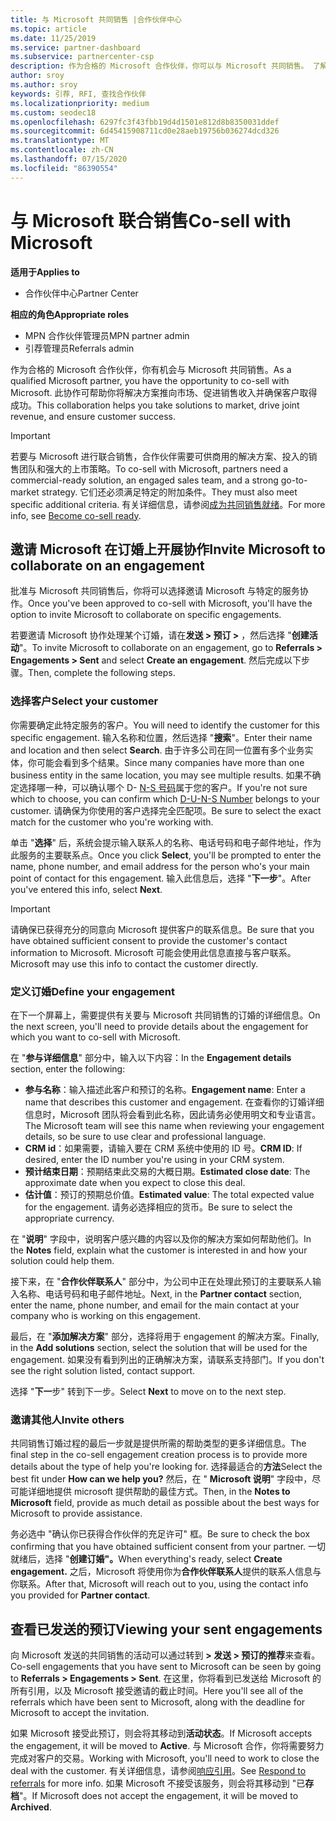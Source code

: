 ```yaml
---
title: 与 Microsoft 共同销售 |合作伙伴中心
ms.topic: article
ms.date: 11/25/2019
ms.service: partner-dashboard
ms.subservice: partnercenter-csp
description: 作为合格的 Microsoft 合作伙伴，你可以与 Microsoft 共同销售。 了解如何定义预订、邀请 Microsoft 协作或查看已发送的预订。
author: sroy
ms.author: sroy
keywords: 引荐, RFI, 查找合作伙伴
ms.localizationpriority: medium
ms.custom: seodec18
ms.openlocfilehash: 6297fc3f43fbb19d4d1501e812d8b8350031ddef
ms.sourcegitcommit: 6d45415908711cd0e28aeb19756b036274dcd326
ms.translationtype: MT
ms.contentlocale: zh-CN
ms.lasthandoff: 07/15/2020
ms.locfileid: "86390554"
---
```

# <a name="co-sell-with-microsoft"></a><span data-ttu-id="53546-105">与 Microsoft 联合销售</span><span class="sxs-lookup"><span data-stu-id="53546-105">Co-sell with Microsoft</span></span>

<span data-ttu-id="53546-106">**适用于**</span><span class="sxs-lookup"><span data-stu-id="53546-106">**Applies to**</span></span>

-  <span data-ttu-id="53546-107">合作伙伴中心</span><span class="sxs-lookup"><span data-stu-id="53546-107">Partner Center</span></span>

<span data-ttu-id="53546-108">**相应的角色**</span><span class="sxs-lookup"><span data-stu-id="53546-108">**Appropriate roles**</span></span>

- <span data-ttu-id="53546-109">MPN 合作伙伴管理员</span><span class="sxs-lookup"><span data-stu-id="53546-109">MPN partner admin</span></span>
- <span data-ttu-id="53546-110">引荐管理员</span><span class="sxs-lookup"><span data-stu-id="53546-110">Referrals admin</span></span>

<span data-ttu-id="53546-111">作为合格的 Microsoft 合作伙伴，你有机会与 Microsoft 共同销售。</span><span class="sxs-lookup"><span data-stu-id="53546-111">As a qualified Microsoft partner, you have the opportunity to co-sell with Microsoft.</span></span> <span data-ttu-id="53546-112">此协作可帮助你将解决方案推向市场、促进销售收入并确保客户取得成功。</span><span class="sxs-lookup"><span data-stu-id="53546-112">This collaboration helps you take solutions to market, drive joint revenue, and ensure customer success.</span></span>

> [!IMPORTANT]
> <span data-ttu-id="53546-113">若要与 Microsoft 进行联合销售，合作伙伴需要可供商用的解决方案、投入的销售团队和强大的上市策略。</span><span class="sxs-lookup"><span data-stu-id="53546-113">To co-sell with Microsoft, partners need a commercial-ready solution, an engaged sales team, and a strong go-to-market strategy.</span></span> <span data-ttu-id="53546-114">它们还必须满足特定的附加条件。</span><span class="sxs-lookup"><span data-stu-id="53546-114">They must also meet specific additional criteria.</span></span> <span data-ttu-id="53546-115">有关详细信息，请参阅[成为共同销售就绪](https://partner.microsoft.com/reach-customers/selling-with-microsoft#become-ready)。</span><span class="sxs-lookup"><span data-stu-id="53546-115">For more info, see [Become co-sell ready](https://partner.microsoft.com/reach-customers/selling-with-microsoft#become-ready).</span></span>

## <a name="invite-microsoft-to-collaborate-on-an-engagement"></a><span data-ttu-id="53546-116">邀请 Microsoft 在订婚上开展协作</span><span class="sxs-lookup"><span data-stu-id="53546-116">Invite Microsoft to collaborate on an engagement</span></span>

<span data-ttu-id="53546-117">批准与 Microsoft 共同销售后，你将可以选择邀请 Microsoft 与特定的服务协作。</span><span class="sxs-lookup"><span data-stu-id="53546-117">Once you've been approved to co-sell with Microsoft, you'll have the option to invite Microsoft to collaborate on specific engagements.</span></span>

<span data-ttu-id="53546-118">若要邀请 Microsoft 协作处理某个订婚，请在**发送 > 预订 >** ，然后选择 "**创建活动**"。</span><span class="sxs-lookup"><span data-stu-id="53546-118">To invite Microsoft to collaborate on an engagement, go to **Referrals > Engagements > Sent** and select **Create an engagement**.</span></span> <span data-ttu-id="53546-119">然后完成以下步骤。</span><span class="sxs-lookup"><span data-stu-id="53546-119">Then, complete the following steps.</span></span>

### <a name="select-your-customer"></a><span data-ttu-id="53546-120">选择客户</span><span class="sxs-lookup"><span data-stu-id="53546-120">Select your customer</span></span>

<span data-ttu-id="53546-121">你需要确定此特定服务的客户。</span><span class="sxs-lookup"><span data-stu-id="53546-121">You will need to identify the customer for this specific engagement.</span></span> <span data-ttu-id="53546-122">输入名称和位置，然后选择 "**搜索**"。</span><span class="sxs-lookup"><span data-stu-id="53546-122">Enter their name and location and then select **Search**.</span></span> <span data-ttu-id="53546-123">由于许多公司在同一位置有多个业务实体，你可能会看到多个结果。</span><span class="sxs-lookup"><span data-stu-id="53546-123">Since many companies have more than one business entity in the same location, you may see multiple results.</span></span> <span data-ttu-id="53546-124">如果不确定选择哪一种，可以确认哪个 D- [N-S 号码](https://www.dnb.com/duns-number.html)属于您的客户。</span><span class="sxs-lookup"><span data-stu-id="53546-124">If you're not sure which to choose, you can confirm which [D-U-N-S Number](https://www.dnb.com/duns-number.html) belongs to your customer.</span></span> <span data-ttu-id="53546-125">请确保为你使用的客户选择完全匹配项。</span><span class="sxs-lookup"><span data-stu-id="53546-125">Be sure to select the exact match for the customer who you're working with.</span></span> 

<span data-ttu-id="53546-126">单击 "**选择**" 后，系统会提示输入联系人的名称、电话号码和电子邮件地址，作为此服务的主要联系点。</span><span class="sxs-lookup"><span data-stu-id="53546-126">Once you click **Select**, you'll be prompted to enter the name, phone number, and email address for the person who's your main point of contact for this engagement.</span></span> <span data-ttu-id="53546-127">输入此信息后，选择 "**下一步**"。</span><span class="sxs-lookup"><span data-stu-id="53546-127">After you've entered this info, select **Next**.</span></span>

> [!IMPORTANT]
> <span data-ttu-id="53546-128">请确保已获得充分的同意向 Microsoft 提供客户的联系信息。</span><span class="sxs-lookup"><span data-stu-id="53546-128">Be sure that you have obtained sufficient consent to provide the customer's contact information to Microsoft.</span></span> <span data-ttu-id="53546-129">Microsoft 可能会使用此信息直接与客户联系。</span><span class="sxs-lookup"><span data-stu-id="53546-129">Microsoft may use this info to contact the customer directly.</span></span>

### <a name="define-your-engagement"></a><span data-ttu-id="53546-130">定义订婚</span><span class="sxs-lookup"><span data-stu-id="53546-130">Define your engagement</span></span>

<span data-ttu-id="53546-131">在下一个屏幕上，需要提供有关要与 Microsoft 共同销售的订婚的详细信息。</span><span class="sxs-lookup"><span data-stu-id="53546-131">On the next screen, you'll need to provide details about the engagement for which you want to co-sell with Microsoft.</span></span>

<span data-ttu-id="53546-132">在 "**参与详细信息**" 部分中，输入以下内容：</span><span class="sxs-lookup"><span data-stu-id="53546-132">In the **Engagement details** section, enter the following:</span></span>
- <span data-ttu-id="53546-133">**参与名称**：输入描述此客户和预订的名称。</span><span class="sxs-lookup"><span data-stu-id="53546-133">**Engagement name**: Enter a name that describes this customer and engagement.</span></span> <span data-ttu-id="53546-134">在查看你的订婚详细信息时，Microsoft 团队将会看到此名称，因此请务必使用明文和专业语言。</span><span class="sxs-lookup"><span data-stu-id="53546-134">The Microsoft team will see this name when reviewing your engagement details, so be sure to use clear and professional language.</span></span>
- <span data-ttu-id="53546-135">**CRM id**：如果需要，请输入要在 CRM 系统中使用的 ID 号。</span><span class="sxs-lookup"><span data-stu-id="53546-135">**CRM ID**: If desired, enter the ID number you're using in your CRM system.</span></span>
- <span data-ttu-id="53546-136">**预计结束日期**：预期结束此交易的大概日期。</span><span class="sxs-lookup"><span data-stu-id="53546-136">**Estimated close date**: The approximate date when you expect to close this deal.</span></span>
- <span data-ttu-id="53546-137">**估计值**：预订的预期总价值。</span><span class="sxs-lookup"><span data-stu-id="53546-137">**Estimated value**: The total expected value for the engagement.</span></span> <span data-ttu-id="53546-138">请务必选择相应的货币。</span><span class="sxs-lookup"><span data-stu-id="53546-138">Be sure to select the appropriate currency.</span></span>

<span data-ttu-id="53546-139">在 "**说明**" 字段中，说明客户感兴趣的内容以及你的解决方案如何帮助他们。</span><span class="sxs-lookup"><span data-stu-id="53546-139">In the **Notes** field, explain what the customer is interested in and how your solution could help them.</span></span>

 <span data-ttu-id="53546-140">接下来，在 "**合作伙伴联系人**" 部分中，为公司中正在处理此预订的主要联系人输入名称、电话号码和电子邮件地址。</span><span class="sxs-lookup"><span data-stu-id="53546-140">Next, in the **Partner contact** section, enter the name, phone number, and email for the main contact at your company who is working on this engagement.</span></span>

<span data-ttu-id="53546-141">最后，在 "**添加解决方案**" 部分，选择将用于 engagement 的解决方案。</span><span class="sxs-lookup"><span data-stu-id="53546-141">Finally, in the **Add solutions** section, select the solution that will be used for the engagement.</span></span> <span data-ttu-id="53546-142">如果没有看到列出的正确解决方案，请联系支持部门。</span><span class="sxs-lookup"><span data-stu-id="53546-142">If you don't see the right solution listed, contact support.</span></span>

<span data-ttu-id="53546-143">选择 "**下一**步" 转到下一步。</span><span class="sxs-lookup"><span data-stu-id="53546-143">Select **Next** to move on to the next step.</span></span>

### <a name="invite-others"></a><span data-ttu-id="53546-144">邀请其他人</span><span class="sxs-lookup"><span data-stu-id="53546-144">Invite others</span></span>

<span data-ttu-id="53546-145">共同销售订婚过程的最后一步就是提供所需的帮助类型的更多详细信息。</span><span class="sxs-lookup"><span data-stu-id="53546-145">The final step in the co-sell engagement creation process is to provide more details about the type of help you're looking for.</span></span> <span data-ttu-id="53546-146">选择最适合的**方法**</span><span class="sxs-lookup"><span data-stu-id="53546-146">Select the best fit under **How can we help you?**</span></span> <span data-ttu-id="53546-147">然后，在 " **Microsoft 说明**" 字段中，尽可能详细地提供 microsoft 提供帮助的最佳方式。</span><span class="sxs-lookup"><span data-stu-id="53546-147">Then, in the **Notes to Microsoft** field, provide as much detail as possible about the best ways for Microsoft to provide assistance.</span></span>

<span data-ttu-id="53546-148">务必选中 "确认你已获得合作伙伴的充足许可" 框。</span><span class="sxs-lookup"><span data-stu-id="53546-148">Be sure to check the box confirming that you have obtained sufficient consent from your partner.</span></span> <span data-ttu-id="53546-149">一切就绪后，选择 "**创建订婚"。**</span><span class="sxs-lookup"><span data-stu-id="53546-149">When everything's ready, select **Create engagement.**</span></span> <span data-ttu-id="53546-150">之后，Microsoft 将使用你为**合作伙伴联系人**提供的联系人信息与你联系。</span><span class="sxs-lookup"><span data-stu-id="53546-150">After that, Microsoft will reach out to you, using the contact info you provided for **Partner contact**.</span></span>

## <a name="viewing-your-sent-engagements"></a><span data-ttu-id="53546-151">查看已发送的预订</span><span class="sxs-lookup"><span data-stu-id="53546-151">Viewing your sent engagements</span></span>

<span data-ttu-id="53546-152">向 Microsoft 发送的共同销售的活动可以通过转到 **> 发送 > 预订的推荐**来查看。</span><span class="sxs-lookup"><span data-stu-id="53546-152">Co-sell engagements that you have sent to Microsoft can be seen by going to **Referrals > Engagements > Sent**.</span></span> <span data-ttu-id="53546-153">在这里，你将看到已发送给 Microsoft 的所有引用，以及 Microsoft 接受邀请的截止时间。</span><span class="sxs-lookup"><span data-stu-id="53546-153">Here you'll see all of the referrals which have been sent to Microsoft, along with the deadline for Microsoft to accept the invitation.</span></span>

<span data-ttu-id="53546-154">如果 Microsoft 接受此预订，则会将其移动到**活动状态**。</span><span class="sxs-lookup"><span data-stu-id="53546-154">If Microsoft accepts the engagement, it will be moved to **Active**.</span></span> <span data-ttu-id="53546-155">与 Microsoft 合作，你将需要努力完成对客户的交易。</span><span class="sxs-lookup"><span data-stu-id="53546-155">Working with Microsoft, you'll need to work to close the deal with the customer.</span></span> <span data-ttu-id="53546-156">有关详细信息，请参阅[响应引用](responding-to-referrals.md)。</span><span class="sxs-lookup"><span data-stu-id="53546-156">See [Respond to referrals](responding-to-referrals.md) for more info.</span></span> <span data-ttu-id="53546-157">如果 Microsoft 不接受该服务，则会将其移动到 "已**存档**"。</span><span class="sxs-lookup"><span data-stu-id="53546-157">If Microsoft does not accept the engagement, it will be moved to **Archived**.</span></span>
